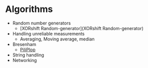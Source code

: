 # Algorithms

- Random number generators
  - [XORshift Random-generator](XORshift Random-generator)
- Handling unreliable measurements
  - Averaging, Moving average, median
- Bresenham
  - [PiliPlop](PiliPlop)
- String handling
- Networking
